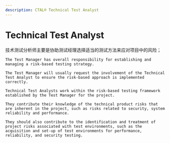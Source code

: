 ```yaml
---
description: CTAL® Technical Test Analyst
---
```


# Technical Test Analyst

技术测试分析师主要是协助测试经理选择适当的测试方法来应对项目中的风险；

`The Test Manager has overall responsibility for establishing and managing a risk-based testing strategy.` 

`The Test Manager will usually request the involvement of the Technical Test Analyst to ensure the risk-based approach is implemented correctly.` 

`Technical Test Analysts work within the risk-based testing framework established by the Test Manager for the project.` 

`They contribute their knowledge of the technical product risks that are inherent in the project, such as risks related to security, system reliability and performance.` 

`They should also contribute to the identification and treatment of project risks associated with test environments, such as the acquisition and set-up of test environments for performance, reliability, and security testing.`

